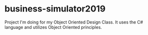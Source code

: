 # business-simulator2019
Project I'm doing for my Object Oriented Design Class. It uses the C# language and utilizes Object Oriented principles.
